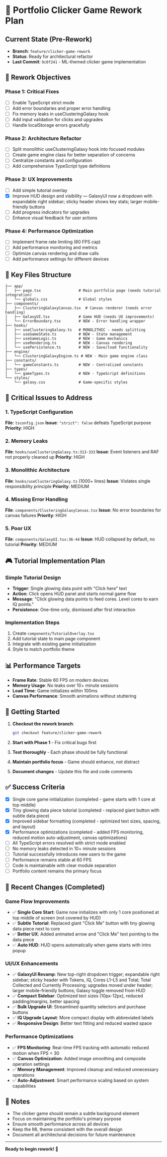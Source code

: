 # 🚀 Portfolio Clicker Game Rework Plan

## Current State (Pre-Rework)
- **Branch**: `feature/clicker-game-rework`
- **Status**: Ready for architectural refactor
- **Last Commit**: `9c0f241` - ML-themed clicker game implementation

## 🎯 Rework Objectives

### Phase 1: Critical Fixes
- [ ] Enable TypeScript strict mode
- [ ] Add error boundaries and proper error handling
- [ ] Fix memory leaks in useClusteringGalaxy hook
- [ ] Add input validation for clicks and upgrades
- [ ] Handle localStorage errors gracefully

### Phase 2: Architecture Refactor
- [ ] Split monolithic useClusteringGalaxy hook into focused modules
- [ ] Create game engine class for better separation of concerns
- [ ] Centralize constants and configuration
- [ ] Add comprehensive TypeScript type definitions

### Phase 3: UX Improvements
- [ ] Add simple tutorial overlay
- [x] Improve HUD design and visibility — GalaxyUI now a dropdown with expandable right sidebar; sticky header shows key stats; larger mobile-friendly buttons
- [ ] Add progress indicators for upgrades
- [ ] Enhance visual feedback for user actions

### Phase 4: Performance Optimization
- [ ] Implement frame rate limiting (60 FPS cap)
- [ ] Add performance monitoring and metrics
- [ ] Optimize canvas rendering and draw calls
- [ ] Add performance settings for different devices

## 📁 Key Files Structure

```
├── app/
│   ├── page.tsx                 # Main portfolio page (needs tutorial integration)
│   └── globals.css              # Global styles
├── components/
│   ├── ClusteringGalaxyCanvas.tsx  # Canvas renderer (needs error handling)
│   ├── GalaxyUI.tsx             # Game HUD (needs UX improvements)
│   └── ErrorBoundary.tsx        # NEW - Error handling wrapper
├── hooks/
│   ├── useClusteringGalaxy.ts   # MONOLITHIC - needs splitting
│   ├── useGameState.ts          # NEW - State management
│   ├── useGameLogic.ts          # NEW - Game mechanics
│   ├── useRendering.ts          # NEW - Canvas rendering
│   └── usePersistence.ts        # NEW - Save/load functionality
├── engine/
│   └── ClusteringGalaxyEngine.ts # NEW - Main game engine class
├── constants/
│   └── gameConstants.ts         # NEW - Centralized constants
├── types/
│   └── gameTypes.ts             # NEW - TypeScript definitions
└── styles/
    └── galaxy.css               # Game-specific styles
```

## 🐛 Critical Issues to Address

### 1. TypeScript Configuration
**File**: `tsconfig.json`
**Issue**: `"strict": false` defeats TypeScript purpose
**Priority**: HIGH

### 2. Memory Leaks
**File**: `hooks/useClusteringGalaxy.ts:313-333`
**Issue**: Event listeners and RAF not properly cleaned up
**Priority**: HIGH

### 3. Monolithic Architecture
**File**: `hooks/useClusteringGalaxy.ts` (1000+ lines)
**Issue**: Violates single responsibility principle
**Priority**: MEDIUM

### 4. Missing Error Handling
**File**: `components/ClusteringGalaxyCanvas.tsx`
**Issue**: No error boundaries for canvas failures
**Priority**: HIGH

### 5. Poor UX
**File**: `components/GalaxyUI.tsx:36-44`
**Issue**: HUD collapsed by default, no tutorial
**Priority**: MEDIUM

## 🎮 Tutorial Implementation Plan

### Simple Tutorial Design
- **Trigger**: Single glowing data point with "Click here" text
- **Action**: Click opens HUD panel and starts normal game flow
- **Message**: "Click glowing data points to feed cores. Level cores to earn IQ points."
- **Persistence**: One-time only, dismissed after first interaction

### Implementation Steps
1. Create `components/TutorialOverlay.tsx`
2. Add tutorial state to main page component
3. Integrate with existing game initialization
4. Style to match portfolio theme

## 📊 Performance Targets

- **Frame Rate**: Stable 60 FPS on modern devices
- **Memory Usage**: No leaks over 10+ minute sessions
- **Load Time**: Game initializes within 100ms
- **Canvas Performance**: Smooth animations without stuttering

## 🚀 Getting Started

1. **Checkout the rework branch**:
   ```bash
   git checkout feature/clicker-game-rework
   ```

2. **Start with Phase 1** - Fix critical bugs first
3. **Test thoroughly** - Each phase should be fully functional
4. **Maintain portfolio focus** - Game should enhance, not distract
5. **Document changes** - Update this file and code comments

## ✅ Success Criteria

- [x] Single core game initialization (completed - game starts with 1 core at top middle)
- [x] Tiny glowing data piece tutorial (completed - replaced giant button with subtle data piece)
- [x] Improved sidebar formatting (completed - optimized text sizes, spacing, and layout)
- [x] Performance optimizations (completed - added FPS monitoring, reduced motion auto-adjustment, canvas optimizations)
- [ ] All TypeScript errors resolved with strict mode enabled
- [ ] No memory leaks detected in 10+ minute sessions
- [ ] Tutorial successfully introduces new users to the game
- [ ] Performance remains stable at 60 FPS
- [ ] Code is maintainable with clear module separation
- [ ] Portfolio content remains the primary focus

## 📝 Recent Changes (Completed)

### Game Flow Improvements
- ✅ **Single Core Start**: Game now initializes with only 1 core positioned at top middle of screen (not covered by HUD)
- ✅ **Subtle Tutorial**: Replaced giant "Click Me" button with tiny glowing data piece next to core
- ✅ **Better UX**: Added animated arrow and "Click Me" text pointing to the data piece
- ✅ **Auto HUD**: HUD opens automatically when game starts with intro popup

### UI/UX Enhancements
- ✅ **GalaxyUI Revamp**: New top-right dropdown trigger; expandable right sidebar; sticky header with Tokens, IQ, Cores L1–L5 and Total; Total Collected and Currently Processing; upgrades moved under header; larger mobile-friendly buttons; Galaxy toggle removed from HUD
- ✅ **Compact Sidebar**: Optimized text sizes (10px-12px), reduced padding/margins, better spacing
- ✅ **Bulk Upgrade UI**: Streamlined quantity selectors and purchase buttons
- ✅ **IQ Upgrade Layout**: More compact display with abbreviated labels
- ✅ **Responsive Design**: Better text fitting and reduced wasted space

### Performance Optimizations
- ✅ **FPS Monitoring**: Real-time FPS tracking with automatic reduced motion when FPS < 30
- ✅ **Canvas Optimization**: Added image smoothing and composite operation settings
- ✅ **Memory Management**: Improved cleanup and reduced unnecessary operations
- ✅ **Auto-Adjustment**: Smart performance scaling based on system capabilities

## 📝 Notes

- The clicker game should remain a subtle background element
- Focus on maintaining the portfolio's primary purpose
- Ensure smooth performance across all devices
- Keep the ML theme consistent with the overall design
- Document all architectural decisions for future maintenance

---

**Ready to begin rework!** 🚀
